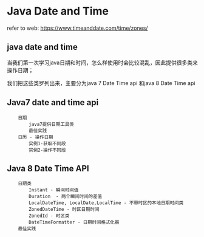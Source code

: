 # Java Date and Time

refer to web: https://www.timeanddate.com/time/zones/


## java date and time

当我们第一次学习java日期和时间，怎么样使用时会比较混乱，因此提供很多类来操作日期；

我们把这些类罗列出来，主要分为java 7 Date Time  api 和java 8 Date Time  api


## Java7 date and time api
		日期
			java7提供日期工具类
			最佳实践
		日历 - 操作日期
			实例1-获取不同段
			实例2-操作不同段


## Java 8 Date Time API
		日期类
			Instant - 瞬间时间值
			Duration  - 两个瞬间时间的差值
			LocalDateTime, LocalDate,LocalTime - 不带时区的本地日期时间类
			ZonedDateTime - 时区日期时间
			ZonedId - 时区类
			DateTimeFormatter - 日期时间格式化器
		最佳实践
